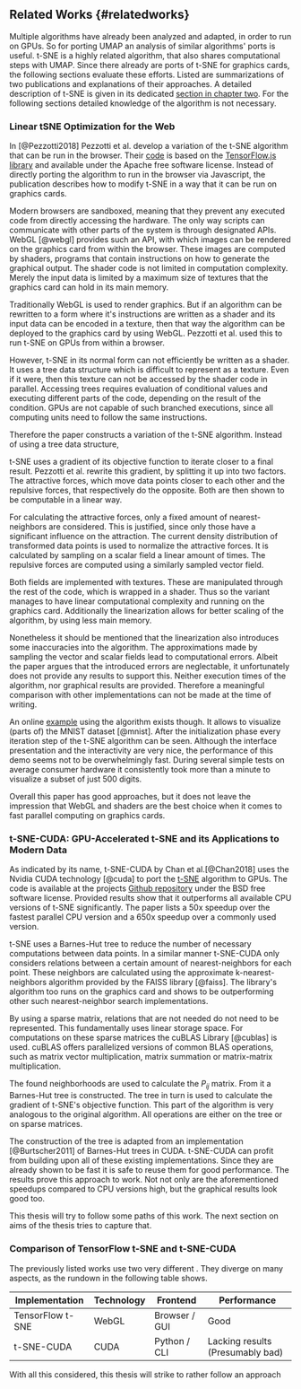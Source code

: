 ## Related Works {#relatedworks}
Multiple algorithms have already been analyzed and adapted, in order to run on GPUs.
So for porting UMAP an analysis of similar algorithms' ports is useful.
t-SNE is a highly related algorithm, that also shares computational steps with UMAP.
Since there already are ports of t-SNE for graphics cards, the following sections evaluate these efforts.
Listed are summarizations of two publications and explanations of their approaches.
A detailed description of t-SNE is given in its dedicated [section in chapter two](#tsne).
For the following sections detailed knowledge of the algorithm is not necessary.

### Linear tSNE Optimization for the Web
In [@Pezzotti2018] Pezzotti et al. develop a variation of the t-SNE algorithm that can be run in the browser.
Their [code](https://github.com/tensorflow/tfjs-tsne) is based on the [TensorFlow.js library](https://github.com/tensorflow/tfjs) and available under the Apache free software license.
Instead of directly porting the algorithm to run in the browser via Javascript, the publication describes how to modify t-SNE in a way that it can be run on graphics cards.

Modern browsers are sandboxed, meaning that they prevent any executed code from directly accessing the hardware.
The only way scripts can communicate with other parts of the system is through designated APIs.
WebGL [@webgl] provides such an API, with which images can be rendered on the graphics card from within the browser.
These images are computed by shaders, programs that contain instructions on how to generate the graphical output.
The shader code is not limited in computation complexity.
Merely the input data is limited by a maximum size of textures that the graphics card can hold in its main memory.

Traditionally WebGL is used to render graphics.
But if an algorithm can be rewritten to a form where it's instructions are written as a shader and its input data can be encoded in a texture, then that way the algorithm can be deployed to the graphics card by using WebGL.
Pezzotti et al. used this to run t-SNE on GPUs from within a browser.

However, t-SNE in its normal form can not efficiently be written as a shader.
It uses a tree data structure which is difficult to represent as a texture.
Even if it were, then this texture can not be accessed by the shader code in parallel.
Accessing trees requires evaluation of conditional values and executing different parts of the code, depending on the result of the condition.
GPUs are not capable of such branched executions, since all computing units need to follow the same instructions.

Therefore the paper constructs a variation of the t-SNE algorithm.
Instead of using a tree data structure, 
<!--TODO-->
<!--TODO-->
<!--TODO-->
t-SNE uses a gradient of its objective function to iterate closer to a final result.
Pezzotti et al. rewrite this gradient, by splitting it up into two factors.
The attractive forces, which move data points closer to each other and the repulsive forces, that respectively do the opposite.
Both are then shown to be computable in a linear way.
<!--TODO more details? less?-->

For calculating the attractive forces, only a fixed amount of nearest-neighbors are considered.
This is justified, since only those have a significant influence on the attraction.
The current density distribution of transformed data points is used to normalize the attractive forces.
It is calculated by sampling on a scalar field a linear amount of times.
The repulsive forces are computed using a similarly sampled vector field.

Both fields are implemented with textures.
These are manipulated through the rest of the code, which is wrapped in a shader.
Thus so the variant manages to have linear computational complexity and running on the graphics card.
Additionally the linearization allows for better scaling of the algorithm, by using less main memory.

Nonetheless it should be mentioned that the linearization also introduces some inaccuracies into the algorithm.
The approximations made by sampling the vector and scalar fields lead to computational errors.
Albeit the paper argues that the introduced errors are neglectable, it unfortunately does not provide any results to support this.
Neither execution times of the algorithm, nor graphical results are provided.
Therefore a meaningful comparison with other implementations can not be made at the time of writing.

An online [example](https://storage.googleapis.com/tfjs-examples/tsne-mnist-canvas/dist/index.html) using the algorithm exists though.
It allows to visualize (parts of) the MNIST dataset [@mnist].
After the initialization phase every iteration step of the t-SNE algorithm can be seen.
Although the interface presentation and the interactivity are very nice, the performance of this demo seems not to be overwhelmingly fast.
During several simple tests on average consumer hardware it consistently took more than a minute to visualize a subset of just 500 digits.

Overall this paper has good approaches, but it does not leave the impression that WebGL and shaders are the best choice when it comes to fast parallel computing on graphics cards.

### t-SNE-CUDA: GPU-Accelerated t-SNE and its Applications to Modern Data
As indicated by its name, t-SNE-CUDA by Chan et al.[@Chan2018] uses the Nvidia CUDA technology [@cuda] to port the [t-SNE](#tsne) algorithm to GPUs.
The code is available at the projects [Github repository](https://github.com/CannyLab/tsne-cuda) under the BSD free software license.
Provided results show that it outperforms all available CPU versions of t-SNE significantly.
The paper lists a 50x speedup over the fastest parallel CPU version and a 650x speedup over a commonly used version.

t-SNE uses a Barnes-Hut tree to reduce the number of necessary computations between data points.
In a similar manner t-SNE-CUDA only considers relations between a certain amount of nearest-neighbors for each point.
These neighbors are calculated using the approximate k-nearest-neighbors algorithm provided by the FAISS library [@faiss].
The library's algorithm too runs on the graphics card and shows to be outperforming other such nearest-neighbor search implementations.

By using a sparse matrix, relations that are not needed do not need to be represented.
This fundamentally uses linear storage space.
For computations on these sparse matrices the cuBLAS Library [@cublas] is used.
cuBLAS offers parallelized versions of common BLAS operations, such as matrix vector multiplication, matrix summation or matrix-matrix multiplication.

The found neighborhoods are used to calculate the $P_{ij}$ matrix.
From it a Barnes-Hut tree is constructed.
The tree in turn is used to calculate the gradient of t-SNE's objective function.
This part of the algorithm is very analogous to the original algorithm.
All operations are either on the tree or on sparse matrices.

The construction of the tree is adapted from an implementation [@Burtscher2011] of Barnes-Hut trees in CUDA.
t-SNE-CUDA can profit from building upon all of these existing implementations.
Since they are already shown to be fast it is safe to reuse them for good performance.
The results prove this approach to work.
Not not only are the aforementioned speedups compared to CPU versions high, but the graphical results look good too.

This thesis will try to follow some paths of this work.
The next section on aims of the thesis tries to capture that.



### Comparison of TensorFlow t-SNE and t-SNE-CUDA
The previously listed works use two very different .
They diverge on many aspects, as the rundown in the following table shows.

| Implementation   | Technology | Frontend      | Performance                      |
| -----------------|------------|---------------|----------------------------------|
| TensorFlow t-SNE | WebGL      | Browser / GUI | Good                             |
| t-SNE-CUDA       | CUDA       | Python / CLI  | Lacking results (Presumably bad) |

With all this considered, this thesis will strike to rather follow an approach
